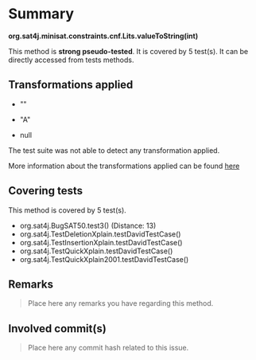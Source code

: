 # Summary
**org.sat4j.minisat.constraints.cnf.Lits.valueToString(int)**

This method is **strong pseudo-tested**.
It is covered by 5 test(s). It can be directly accessed from tests methods.


## Transformations applied

- &quot;&quot;

- &quot;A&quot;

- null


The test suite was not able to detect any transformation applied.

More information about the transformations applied can be found [here](https://github.com/STAMP-project/pitest-descartes)

## Covering tests
This method is covered by 5 test(s).
* org.sat4j.BugSAT50.test3() (Distance: 13)
* org.sat4j.TestDeletionXplain.testDavidTestCase()
* org.sat4j.TestInsertionXplain.testDavidTestCase()
* org.sat4j.TestQuickXplain.testDavidTestCase()
* org.sat4j.TestQuickXplain2001.testDavidTestCase()


## Remarks
> Place here any remarks you have regarding this method.

## Involved commit(s)

> Place here any commit hash related to this issue.
